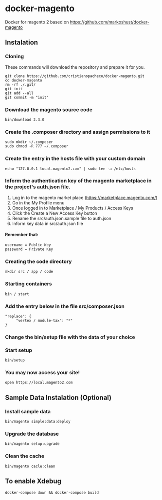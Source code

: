 # docker-magento
Docker for magento 2 based on https://github.com/markoshust/docker-magento

## Instalation

### Cloning

These commands will download the repository and prepare it for you.

```ssh
git clone https://github.com/cristianopacheco/docker-magento.git
cd docker-magento
rm -rf ./.git/
git init
git add --all
git commit -m "init"
```

### Download the magento source code

```ssh
bin/download 2.3.0
```

### Create the .composer directory and assign permissions to it

```ssh
sudo mkdir ~/.composer
sudo chmod -R 777 ~/.composer
```

### Create the entry in the hosts file with your custom domain

```ssh
echo "127.0.0.1 local.magento2.com" | sudo tee -a /etc/hosts
```

### Inform the authentication key of the magento marketplace in the project's auth.json file.

1. Log in to the magento market place (https://marketplace.magento.com/)
2. Go in the My Profile menu
3. Once logged in to Marketplace / My Products / Access Keys
4. Click the Create a New Access Key button
5. Rename the src/auth.json.sample file to auth.json
6. Inform key data in src/auth.json file

#### Remember that:
```ssh
username = Public Key
password = Private Key
```

### Creating the code directory

```ssh
mkdir src / app / code
```

### Starting containers
```ssh
bin / start
```

### Add the entry below in the file src/composer.json

```ssh
"replace": {
     "vertex / module-tax": "*"
}
```

### Change the bin/setup file with the data of your choice

### Start setup
```ssh
bin/setup
```

### You may now access your site!

```ssh
open https://local.magento2.com
```

## Sample Data Instalation (Optional)

### Install sample data
```ssh
bin/magento simple:data:deploy
```

### Upgrade the database
```ssh
bin/magento setup:upgrade
```

### Clean the cache
```ssh
bin/magento cacle:clean
```

## To enable Xdebug

```ssh
docker-compose down && docker-compose build
```

